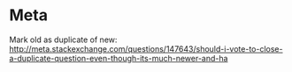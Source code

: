 # Meta

Mark old as duplicate of new: <http://meta.stackexchange.com/questions/147643/should-i-vote-to-close-a-duplicate-question-even-though-its-much-newer-and-ha>
